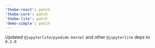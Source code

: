 ```yaml
---
'thebe-react': patch
'thebe-core': patch
'thebe-lite': patch
'demo-simple': patch
---
```


Updated `@jupyterlite/pyodide-kernel` and other `@jupyterlite` deps to `0.1.0`

